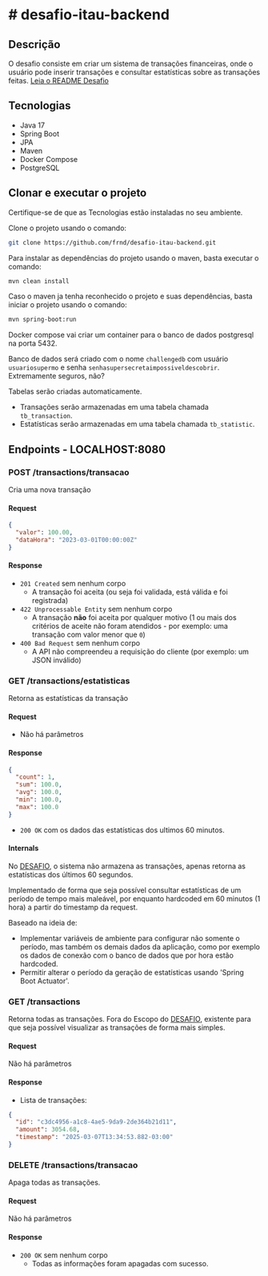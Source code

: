 # # desafio-itau-backend

## Descrição

O desafio consiste em criar um sistema de transações financeiras, onde o usuário pode inserir transações e consultar estatísticas sobre as transações feitas.
[Leia o README Desafio](./README_Desafio.md)

## Tecnologias

- Java 17
- Spring Boot
- JPA
- Maven
- Docker Compose
- PostgreSQL

## Clonar e executar o projeto
Certifique-se de que as Tecnologias estão instaladas no seu ambiente.

Clone o projeto usando o comando:
```bash
git clone https://github.com/frnd/desafio-itau-backend.git
```

Para instalar as dependências do projeto usando o maven, basta executar o comando:
```bash
mvn clean install
```
Caso o maven ja tenha reconhecido o projeto e suas dependências, basta iniciar o projeto usando o comando:

```bash
mvn spring-boot:run
```

Docker compose vai criar um container para o banco de dados postgresql na porta 5432.

Banco de dados será criado com o nome `challengedb` com usuário `usuariosupermo` e senha `senhasupersecretaimpossiveldescobrir`. Extremamente seguros, não?

Tabelas serão criadas automaticamente.
- Transações serão armazenadas em uma tabela chamada `tb_transaction`.
- Estatísticas serão armazenadas em uma tabela chamada `tb_statistic`.

## Endpoints - LOCALHOST:8080

### POST /transactions/transacao
Cria uma nova transação

#### Request
```json
{
  "valor": 100.00,
  "dataHora": "2023-03-01T00:00:00Z"
}
```
#### Response
- `201 Created` sem nenhum corpo
  - A transação foi aceita (ou seja foi validada, está válida e foi registrada)
- `422 Unprocessable Entity` sem nenhum corpo
  - A transação **não** foi aceita por qualquer motivo (1 ou mais dos critérios de aceite não foram atendidos - por exemplo: uma transação com valor menor que `0`)
- `400 Bad Request` sem nenhum corpo
  - A API não compreendeu a requisição do cliente (por exemplo: um JSON inválido)

### GET /transactions/estatisticas
Retorna as estatísticas da transação

#### Request
- Não há parâmetros

#### Response
```json
{
  "count": 1,
  "sum": 100.0,
  "avg": 100.0,
  "min": 100.0,
  "max": 100.0
}
```
- `200 OK` com os dados das estatísticas dos ultimos 60 minutos.
#### Internals
No [DESAFIO](./README_Desafio.md), o sistema não armazena as transações, apenas retorna as estatísticas dos últimos 60 segundos.

Implementado de forma que seja possível consultar estatísticas de um período de tempo mais maleável, por enquanto hardcoded em 60 minutos (1 hora) a partir do timestamp da request.

Baseado na ideia de:
* Implementar variáveis de ambiente para configurar não somente o período, mas também os demais dados da aplicação, como por exemplo os dados de conexão com o banco de dados que por hora estão hardcoded.
* Permitir alterar o período da geração de estatísticas usando 'Spring Boot Actuator'.

### GET /transactions
Retorna todas as transações.
Fora do Escopo do [DESAFIO](./README_Desafio.md), existente para que seja possível visualizar as transações de forma mais simples.

#### Request
Não há parâmetros

#### Response
- Lista de transações:

```json 
{
  "id": "c3dc4956-a1c8-4ae5-9da9-2de364b21d11",
  "amount": 3054.68,
  "timestamp": "2025-03-07T13:34:53.882-03:00"
}
```

### DELETE /transactions/transacao
Apaga todas as transações.

#### Request
Não há parâmetros

#### Response
- `200 OK` sem nenhum corpo
  - Todas as informações foram apagadas com sucesso.